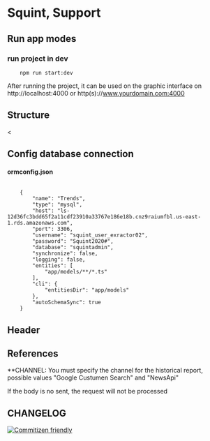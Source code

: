 # Squint, Support

## Run app modes

### run project in dev

```
    npm run start:dev
```

After running the project, it can be used on the graphic interface on http://localhost:4000 or http(s)://www.yourdomain.com:4000

## Structure

<

## Config database connection

#### ormconfig.json
```
   
    {
        "name": "Trends",
        "type": "mysql",
        "host": "ls-12d36fc3bdd65f2a11cdf23910a33767e186e18b.cnz9raiumfbl.us-east-1.rds.amazonaws.com",
        "port": 3306,
        "username": "squint_user_exractor02",
        "password": "Squint2020#",
        "database": "squintadmin",
        "synchronize": false,
        "logging": false,
        "entities": [
            "app/models/**/*.ts"
        ],
        "cli": {
            "entitiesDir": "app/models"
        },
        "autoSchemaSync": true
    }

```
## Header


## References

**CHANNEL: You must specify the channel for the historical report, possible values "Google Custumen Search" and "NewsApi"

If the body is no sent, the request will not be processed

## CHANGELOG

[![Commitizen friendly](https://img.shields.io/badge/commitizen-friendly-brightgreen.svg)](http://commitizen.github.io/cz-cli/)